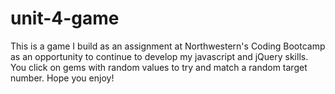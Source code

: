 # unit-4-game

This is a game I build as an assignment at Northwestern's Coding Bootcamp as an opportunity to continue to develop my javascript and jQuery skills. You click on gems with random values to try and match a random target number. Hope you enjoy!